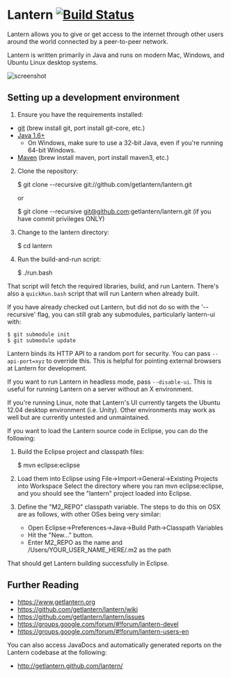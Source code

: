 Lantern [![Build Status](https://secure.travis-ci.org/getlantern/lantern.png)](https://secure.travis-ci.org/getlantern/lantern)
=======

Lantern allows you to give or get access to the internet through other users
around the world connected by a peer-to-peer network.

Lantern is written primarily in Java and runs on modern Mac, Windows, and Ubuntu Linux
desktop systems.

![screenshot](https://www.getlantern.org/static/img/dl-mac_setup.png)


## Setting up a development environment

1. Ensure you have the requirements installed:
  * [git](http://git-scm.com/) (brew install git, port install git-core, etc.)
  * [Java 1.6+](http://www.oracle.com/technetwork/java/javase/downloads/index.html)
      * On Windows, make sure to use a 32-bit Java, even if you're running
        64-bit Windows.
  * [Maven](http://maven.apache.org/download.html) (brew install maven, port install maven3, etc.)

2. Clone the repository:

    $ git clone --recursive git://github.com/getlantern/lantern.git 

    or

    $ git clone --recursive git@github.com:getlantern/lantern.git (if you have commit privileges ONLY)   
 
3. Change to the lantern directory:

    $ cd lantern

3. Run the build-and-run script:

    $ ./run.bash

That script will fetch the required libraries, build, and
run Lantern. There's also a `quickRun.bash` script that will run Lantern
when already built.

If you have already checked out Lantern, but did not do so with the '--recursive'
flag, you can still grab any submodules, particularly lantern-ui with:

    $ git submodule init
    $ git submodule update

Lantern binds its HTTP API to a random port for security. You can pass
`--api-port=xyz` to override this. This is helpful for pointing external
browsers at Lantern for development.

If you want to run Lantern in headless mode, pass `--disable-ui`. This
is useful for running Lantern on a server without an X environment.

If you're running Linux, note that Lantern's UI currently targets the
Ubuntu 12.04 desktop environment (i.e. Unity). Other environments may work as
well but are currently untested and unmaintained.

If you want to load the Lantern source code in Eclipse, you can do the following:

1. Build the Eclipse project and classpath files:

    $ mvn eclipse:eclipse

2. Load them into Eclipse using File->Import->General->Existing Projects into Workspace
Select the directory where you ran mvn eclipse:eclipse, and you should see the "lantern" project loaded into Eclipse.

3. Define the "M2_REPO" classpath variable. The steps to do this on OSX are as follows, with other OSes being very similar:
    * Open Eclipse->Preferences->Java->Build Path->Classpath Variables 
    * Hit the "New..." button. 
    * Enter M2_REPO as the name and /Users/YOUR_USER_NAME_HERE/.m2 as the path

That should get Lantern building successfully in Eclipse.

Further Reading
---------------

* https://www.getlantern.org
* https://github.com/getlantern/lantern/wiki
* https://github.com/getlantern/lantern/issues
* https://groups.google.com/forum/#!forum/lantern-devel
* https://groups.google.com/forum/#!forum/lantern-users-en

You can also access JavaDocs and automatically generated reports on the Lantern 
codebase at the following:

* http://getlantern.github.com/lantern/
